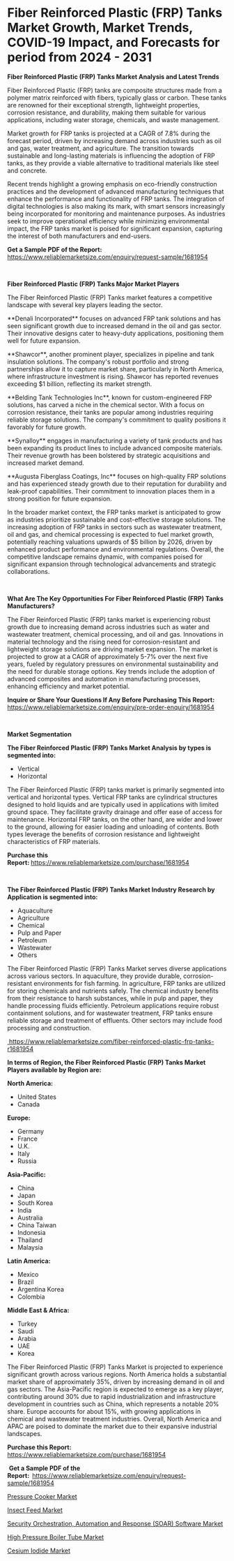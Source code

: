 <p><h1>Fiber Reinforced Plastic (FRP) Tanks Market Growth, Market Trends, COVID-19 Impact, and Forecasts for period from 2024 - 2031</h1></p><p><strong>Fiber Reinforced Plastic (FRP) Tanks Market Analysis and Latest Trends</strong></p>
<p><p>Fiber Reinforced Plastic (FRP) tanks are composite structures made from a polymer matrix reinforced with fibers, typically glass or carbon. These tanks are renowned for their exceptional strength, lightweight properties, corrosion resistance, and durability, making them suitable for various applications, including water storage, chemicals, and waste management.</p><p>Market growth for FRP tanks is projected at a CAGR of 7.8% during the forecast period, driven by increasing demand across industries such as oil and gas, water treatment, and agriculture. The transition towards sustainable and long-lasting materials is influencing the adoption of FRP tanks, as they provide a viable alternative to traditional materials like steel and concrete.</p><p>Recent trends highlight a growing emphasis on eco-friendly construction practices and the development of advanced manufacturing techniques that enhance the performance and functionality of FRP tanks. The integration of digital technologies is also making its mark, with smart sensors increasingly being incorporated for monitoring and maintenance purposes. As industries seek to improve operational efficiency while minimizing environmental impact, the FRP tanks market is poised for significant expansion, capturing the interest of both manufacturers and end-users.</p></p>
<p><strong>Get a Sample PDF of the Report:&nbsp;</strong> <a href="https://www.reliablemarketsize.com/enquiry/request-sample/1681954?utm_campaign=1879&utm_medium=2&utm_source=Github&utm_content=ia&utm_term=11122024&utm_id=fiber-reinforced-plastic-frp-tanks">https://www.reliablemarketsize.com/enquiry/request-sample/1681954</a></p>
<p>&nbsp;</p>
<p><strong>Fiber Reinforced Plastic (FRP) Tanks Major Market Players</strong></p>
<p><p>The Fiber Reinforced Plastic (FRP) Tanks market features a competitive landscape with several key players leading the sector. </p><p>**Denali Incorporated** focuses on advanced FRP tank solutions and has seen significant growth due to increased demand in the oil and gas sector. Their innovative designs cater to heavy-duty applications, positioning them well for future expansion.</p><p>**Shawcor**, another prominent player, specializes in pipeline and tank insulation solutions. The company's robust portfolio and strong partnerships allow it to capture market share, particularly in North America, where infrastructure investment is rising. Shawcor has reported revenues exceeding $1 billion, reflecting its market strength.</p><p>**Belding Tank Technologies Inc**, known for custom-engineered FRP solutions, has carved a niche in the chemical sector. With a focus on corrosion resistance, their tanks are popular among industries requiring reliable storage solutions. The company's commitment to quality positions it favorably for future growth.</p><p>**Synalloy** engages in manufacturing a variety of tank products and has been expanding its product lines to include advanced composite materials. Their revenue growth has been bolstered by strategic acquisitions and increased market demand.</p><p>**Augusta Fiberglass Coatings, Inc** focuses on high-quality FRP solutions and has experienced steady growth due to their reputation for durability and leak-proof capabilities. Their commitment to innovation places them in a strong position for future expansion.</p><p>In the broader market context, the FRP tanks market is anticipated to grow as industries prioritize sustainable and cost-effective storage solutions. The increasing adoption of FRP tanks in sectors such as wastewater treatment, oil and gas, and chemical processing is expected to fuel market growth, potentially reaching valuations upwards of $5 billion by 2026, driven by enhanced product performance and environmental regulations. Overall, the competitive landscape remains dynamic, with companies poised for significant expansion through technological advancements and strategic collaborations.</p></p>
<p>&nbsp;</p>
<p><strong>What Are The Key Opportunities For Fiber Reinforced Plastic (FRP) Tanks Manufacturers?</strong></p>
<p><p>The Fiber Reinforced Plastic (FRP) tanks market is experiencing robust growth due to increasing demand across industries such as water and wastewater treatment, chemical processing, and oil and gas. Innovations in material technology and the rising need for corrosion-resistant and lightweight storage solutions are driving market expansion. The market is projected to grow at a CAGR of approximately 5-7% over the next five years, fueled by regulatory pressures on environmental sustainability and the need for durable storage options. Key trends include the adoption of advanced composites and automation in manufacturing processes, enhancing efficiency and market potential.</p></p>
<p><strong>Inquire or Share Your Questions If Any Before Purchasing This Report:</strong> <a href="https://www.reliablemarketsize.com/enquiry/pre-order-enquiry/1681954?utm_campaign=1879&utm_medium=2&utm_source=Github&utm_content=ia&utm_term=11122024&utm_id=fiber-reinforced-plastic-frp-tanks">https://www.reliablemarketsize.com/enquiry/pre-order-enquiry/1681954</a></p>
<p>&nbsp;</p>
<p><strong>Market Segmentation</strong></p>
<p><strong>The Fiber Reinforced Plastic (FRP) Tanks Market Analysis by types is segmented into:</strong></p>
<p><ul><li>Vertical</li><li>Horizontal</li></ul></p>
<p><p>The Fiber Reinforced Plastic (FRP) tanks market is primarily segmented into vertical and horizontal types. Vertical FRP tanks are cylindrical structures designed to hold liquids and are typically used in applications with limited ground space. They facilitate gravity drainage and offer ease of access for maintenance. Horizontal FRP tanks, on the other hand, are wider and lower to the ground, allowing for easier loading and unloading of contents. Both types leverage the benefits of corrosion resistance and lightweight characteristics of FRP materials.</p></p>
<p><strong>Purchase this Report:&nbsp;</strong><a href="https://www.reliablemarketsize.com/purchase/1681954?utm_campaign=1879&utm_medium=2&utm_source=Github&utm_content=ia&utm_term=11122024&utm_id=fiber-reinforced-plastic-frp-tanks">https://www.reliablemarketsize.com/purchase/1681954</a></p>
<p>&nbsp;</p>
<p><strong>The Fiber Reinforced Plastic (FRP) Tanks Market Industry Research by Application is segmented into:</strong></p>
<p><ul><li>Aquaculture</li><li>Agriculture</li><li>Chemical</li><li>Pulp and Paper</li><li>Petroleum</li><li>Wastewater</li><li>Others</li></ul></p>
<p><p>The Fiber Reinforced Plastic (FRP) Tanks Market serves diverse applications across various sectors. In aquaculture, they provide durable, corrosion-resistant environments for fish farming. In agriculture, FRP tanks are utilized for storing chemicals and nutrients safely. The chemical industry benefits from their resistance to harsh substances, while in pulp and paper, they handle processing fluids efficiently. Petroleum applications require robust containment solutions, and for wastewater treatment, FRP tanks ensure reliable storage and treatment of effluents. Other sectors may include food processing and construction.</p></p>
<p><a href="https://www.reliablemarketsize.com/fiber-reinforced-plastic-frp-tanks-r1681954?utm_campaign=1879&utm_medium=2&utm_source=Github&utm_content=ia&utm_term=11122024&utm_id=fiber-reinforced-plastic-frp-tanks">&nbsp;https://www.reliablemarketsize.com/fiber-reinforced-plastic-frp-tanks-r1681954</a></p>
<p><strong>In terms of Region, the Fiber Reinforced Plastic (FRP) Tanks Market Players available by Region are:</strong></p>
<p>
    <p> <strong> North America: </strong>
        <ul>
            <li>United States</li>
            <li>Canada</li>
        </ul>
        </p> 
    <p> <strong> Europe: </strong>
        <ul>
            <li>Germany</li>
            <li>France</li>
            <li>U.K.</li>
            <li>Italy</li>
            <li>Russia</li>
        </ul>
        </p> 
    <p> <strong> Asia-Pacific: </strong>
        <ul>
            <li>China</li>
            <li>Japan</li>
            <li>South Korea</li>
            <li>India</li>
            <li>Australia</li>
            <li>China Taiwan</li>
            <li>Indonesia</li>
            <li>Thailand</li>
            <li>Malaysia</li>
        </ul>
        </p> 
    <p> <strong> Latin America: </strong>
        <ul>
            <li>Mexico</li>
            <li>Brazil</li>
            <li>Argentina Korea</li>
            <li>Colombia</li>
        </ul>
        </p> 
    <p> <strong> Middle East & Africa: </strong>
        <ul>
            <li>Turkey</li>
            <li>Saudi</li>
            <li>Arabia</li>
            <li>UAE</li>
            <li>Korea</li>
        </ul>
    </p>
    </p>
<p><p>The Fiber Reinforced Plastic (FRP) Tanks Market is projected to experience significant growth across various regions. North America holds a substantial market share of approximately 35%, driven by increasing demand in oil and gas sectors. The Asia-Pacific region is expected to emerge as a key player, contributing around 30% due to rapid industrialization and infrastructure development in countries such as China, which represents a notable 20% share. Europe accounts for about 15%, with growing applications in chemical and wastewater treatment industries. Overall, North America and APAC are poised to dominate the market due to their expansive industrial landscapes.</p></p>
<p><strong>Purchase this Report: </strong><a href="https://www.reliablemarketsize.com/purchase/1681954?utm_campaign=1879&utm_medium=2&utm_source=Github&utm_content=ia&utm_term=11122024&utm_id=fiber-reinforced-plastic-frp-tanks">https://www.reliablemarketsize.com/purchase/1681954</a></p>
<p>&nbsp;<strong>Get a Sample PDF of the Report:&nbsp;&nbsp;</strong><a href="https://www.reliablemarketsize.com/enquiry/request-sample/1681954?utm_campaign=1879&utm_medium=2&utm_source=Github&utm_content=ia&utm_term=11122024&utm_id=fiber-reinforced-plastic-frp-tanks">https://www.reliablemarketsize.com/enquiry/request-sample/1681954</a></p>
<p><strong></strong></p>
<p><p><a href="https://www.linkedin.com/pulse/p-factrackr-ho6he?utm_campaign=1879&utm_medium=2&utm_source=Github&utm_content=ia&utm_term=11122024&utm_id=fiber-reinforced-plastic-frp-tanks">Pressure Cooker Market</a></p><p><a href="https://www.linkedin.com/pulse/rev-athenaur-okk4f?utm_campaign=1879&utm_medium=2&utm_source=Github&utm_content=ia&utm_term=11122024&utm_id=fiber-reinforced-plastic-frp-tanks">Insect Feed Market</a></p><p><a href="https://github.com/FassouRP/Market-Research-Report-List-6/blob/main/security-orchestration-automation-and-response-soar-software-market.md?utm_campaign=1879&utm_medium=2&utm_source=Github&utm_content=ia&utm_term=11122024&utm_id=fiber-reinforced-plastic-frp-tanks">Security Orchestration, Automation and Response (SOAR) Software Market</a></p><p><a href="https://www.linkedin.com/pulse/c-hannibex-sqmmf?utm_campaign=1879&utm_medium=2&utm_source=Github&utm_content=ia&utm_term=11122024&utm_id=fiber-reinforced-plastic-frp-tanks">High Pressure Boiler Tube Market</a></p><p><a href="https://www.linkedin.com/pulse/cesium-iodide-market-report-2024-2031-evaluating-growth-prospects-rso4c?utm_campaign=1879&utm_medium=2&utm_source=Github&utm_content=ia&utm_term=11122024&utm_id=fiber-reinforced-plastic-frp-tanks">Cesium Iodide Market</a></p></p>